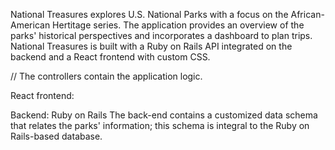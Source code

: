 National Treasures explores U.S. National Parks with a focus on the African-American Hertitage series. The application provides an overview of the parks' historical perspectives and incorporates a dashboard to plan trips. National Treasures is built with a Ruby on Rails API integrated on the backend and a React frontend with custom CSS.

// The controllers contain the application logic.

React frontend:

Backend: Ruby on Rails
The back-end contains a customized data schema that relates the parks' information; this schema is integral to the Ruby on Rails-based database.